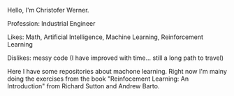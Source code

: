Hello, I'm Christofer Werner.

Profession: Industrial Engineer

Likes: Math, Artificial Intelligence, Machine Learning, Reinforcement Learning

Dislikes: messy code (I have improved with time... still a long path to travel)

Here I have some repositories about machone learning. Right now I'm mainy doing the exercises from the book "Reinfocement Learning: An Introduction" from Richard Sutton and Andrew Barto.
